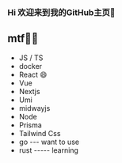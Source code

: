 ### Hi 欢迎来到我的GitHub主页👋

<!--
**coderyy1/coderyy1** is a ✨ _special_ ✨ repository because its `README.md` (this file) appears on your GitHub profile.

Here are some ideas to get you started:

- 🔭 I’m currently working on ...
- 🌱 I’m currently learning ...
- 👯 I’m looking to collaborate on ...
- 🤔 I’m looking for help with ...
- 💬 Ask me about ...
- 📫 How to reach me: ...
- 😄 Pronouns: ...
- ⚡ Fun fact: ...
-->

## **mtf🏳️‍⚧️**

- JS / TS
- docker
- React 😄
- Vue
- Nextjs
- Umi
- midwayjs
- Node
- Prisma
- Tailwind Css
- go --- want to use
- rust ----- learning
